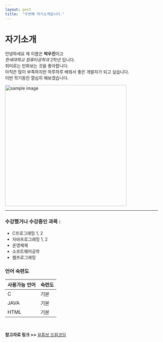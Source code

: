 ```yaml
---
layout: post
title:  "두번째 자기소개입니다."
---
```


# 자기소개
안녕하세요 제 이름은 **박우진**이고 <br>
*한세대학교 컴퓨터공학과* 2학년 입니다. <br>
취미로는 만화보는 것을 좋아합니다. <br>
아직은 많이 부족하지만 하루하루 배워서 좋은 개발자가 되고 싶습니다. <br>
이번 학기동안 열심히 해보겠습니다.

<a href="#"><img src="https://github.com/0urlegacy
/0urlegacy.github.io/img/myPic.jpg/images/markdown_syntax.jpg" width="400px" alt="sample image"></a>


___
### 수강했거나 수강중인 과목 :
* C프로그래밍 1, 2
* 자바프로그래밍 1, 2
* 운영체제
* 소프트웨어공학
* 웹프로그래밍

### 언어 숙련도
|사용가능 언어|숙련도|
|--|--|
|C|기본|
|JAVA|기본|
|HTML|기본|

<br>

**참고자료 링크 >>** [유튜브 드림코딩](https://www.youtube.com/watch?v=kMEb_BzyUqk)

